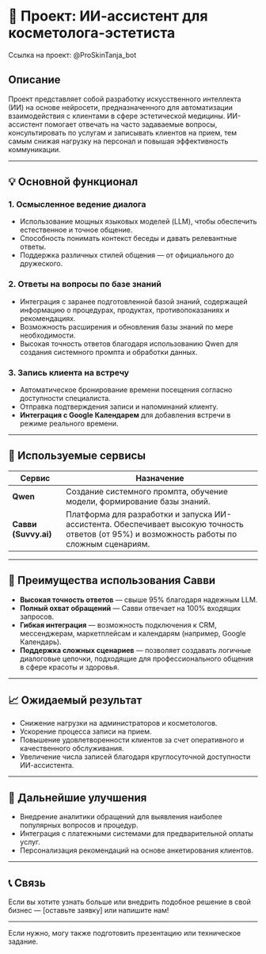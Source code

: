 # 📌 Проект: ИИ-ассистент для косметолога-эстетиста

Ссылка на проект: @ProSkinTanja_bot

## Описание
Проект представляет собой разработку искусственного интеллекта (ИИ) на основе нейросети, предназначенного для автоматизации взаимодействия с клиентами в сфере эстетической медицины. ИИ-ассистент помогает отвечать на часто задаваемые вопросы, консультировать по услугам и записывать клиентов на прием, тем самым снижая нагрузку на персонал и повышая эффективность коммуникации.

---

## 💡 Основной функционал

### 1. **Осмысленное ведение диалога**
- Использование мощных языковых моделей (LLM), чтобы обеспечить естественное и точное общение.
- Способность понимать контекст беседы и давать релевантные ответы.
- Поддержка различных стилей общения — от официального до дружеского.

### 2. **Ответы на вопросы по базе знаний**
- Интеграция с заранее подготовленной базой знаний, содержащей информацию о процедурах, продуктах, противопоказаниях и рекомендациях.
- Возможность расширения и обновления базы знаний по мере необходимости.
- Высокая точность ответов благодаря использованию Qwen для создания системного промпта и обработки данных.

### 3. **Запись клиента на встречу**
- Автоматическое бронирование времени посещения согласно доступности специалиста.
- Отправка подтверждения записи и напоминаний клиенту.
- **Интеграция с Google Календарем** для добавления встречи в режиме реального времени.

---

## 🔧 Используемые сервисы

| Сервис       | Назначение |
|--------------|------------|
| **Qwen**     | Создание системного промпта, обучение модели, формирование базы знаний. |
| **Савви (Suvvy.ai)** | Платформа для разработки и запуска ИИ-ассистента. Обеспечивает высокую точность ответов (от 95%) и возможность работы по сложным сценариям. |

---

## 🤖 Преимущества использования Савви
- **Высокая точность ответов** — свыше 95% благодаря надежным LLM.
- **Полный охват обращений** — Савви отвечает на 100% входящих запросов.
- **Гибкая интеграция** — возможность подключения к CRM, мессенджерам, маркетплейсам и календарям (например, Google Календарь).
- **Поддержка сложных сценариев** — позволяет создавать логичные диалоговые цепочки, подходящие для профессионального общения в сфере красоты и здоровья.

---

## 📈 Ожидаемый результат

- Снижение нагрузки на администраторов и косметологов.
- Ускорение процесса записи на прием.
- Повышение удовлетворенности клиентов за счет оперативного и качественного обслуживания.
- Увеличение числа записей благодаря круглосуточной доступности ИИ-ассистента.

---

## 📌 Дальнейшие улучшения
- Внедрение аналитики обращений для выявления наиболее популярных вопросов и процедур.
- Интеграция с платежными системами для предварительной оплаты услуг.
- Персонализация рекомендаций на основе анкетирования клиентов.

---

## 📞 Связь
Если вы хотите узнать больше или внедрить подобное решение в свой бизнес — [оставьте заявку] или напишите нам!

--- 

Если нужно, могу также подготовить презентацию или техническое задание.
